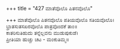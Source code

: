 +++
title = "427 ಮಾತೆವೊಲೊ ಪಿತನವೊಲೊ"

+++
ಮಾತೆವೊಲೊ ಪಿತನವೊಲೊ ಪತಿಯವೊಲೊ ಸತಿಯವೊಲೊ।  
ಭ್ರಾತಸುತಸಖರವೊಲೊ ಪಾತ್ರವೊಂದಕೆ ತಾಂ॥  
ಕಾತರಿಸುತಿಹುದು ತನ್ನೆಲ್ಲವನು ಮುಡುಪುಕುಡೆ।  
ಪ್ರೀತಿಯಾ ಹುಚ್ಚು ಚಟ - ಮಂಕುತಿಮ್ಮ॥  

